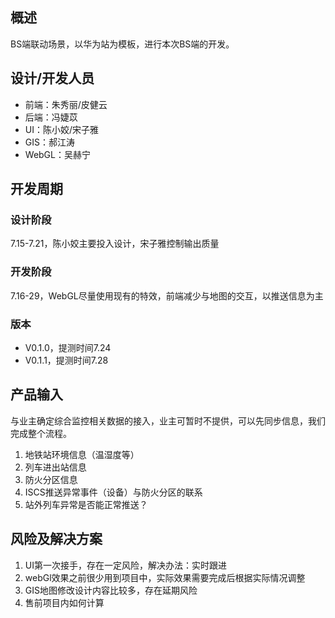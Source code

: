 ## 概述

BS端联动场景，以华为站为模板，进行本次BS端的开发。

## 设计/开发人员

* 前端：朱秀丽/皮健云
* 后端：冯婕苡
* UI：陈小姣/宋子雅
* GIS：郝江涛
* WebGL：吴赫宁

## 开发周期

### 设计阶段

7.15-7.21，陈小姣主要投入设计，宋子雅控制输出质量

### 开发阶段

7.16-29，WebGL尽量使用现有的特效，前端减少与地图的交互，以推送信息为主

### 版本

* V0.1.0，提测时间7.24
* V0.1.1，提测时间7.28

## 产品输入

与业主确定综合监控相关数据的接入，业主可暂时不提供，可以先同步信息，我们完成整个流程。

1. 地铁站环境信息（温湿度等）
2. 列车进出站信息
3. 防火分区信息
4. ISCS推送异常事件（设备）与防火分区的联系
5. 站外列车异常是否能正常推送？

## 风险及解决方案

1. UI第一次接手，存在一定风险，解决办法：实时跟进
2. webGl效果之前很少用到项目中，实际效果需要完成后根据实际情况调整
3. GIS地图修改设计内容比较多，存在延期风险
4. 售前项目内如何计算